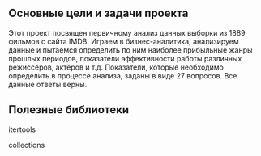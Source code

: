 ## Основные цели и задачи проекта
Этот проект посвящен первичному анализ данных выборки из 1889 фильмов с сайта IMDB. Играем в бизнес-аналитика, анализируем данные и пытаемся определить по ним наиболее прибыльные жанры прошлых периодов, показатели эффективности работы различных режиссёров, актёров и т.д.
Показатели, которые необходимо определить в процессе анализа, заданы в виде 27 вопросов. Все данные ответы верны.

## Полезные библиотеки
itertools

collections
